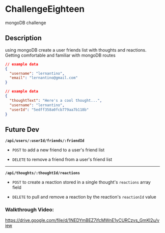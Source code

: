 # ChallengeEighteen
mongoDB challenge

## Description
using mongoDB create a user friends list with thoughts and reactions. Getting comfortable and familiar with mongoDB routes

```json
// example data
{
  "username": "lernantino",
  "email": "lernantino@gmail.com"
}
```

```json
// example data
{
  "thoughtText": "Here's a cool thought...",
  "username": "lernantino",
  "userId": "5edff358a0fcb779aa7b118b"
}
```

## Future Dev

**`/api/users/:userId/friends/:friendId`**

* `POST` to add a new friend to a user's friend list

* `DELETE` to remove a friend from a user's friend list

---

**`/api/thoughts/:thoughtId/reactions`**

* `POST` to create a reaction stored in a single thought's `reactions` array field

* `DELETE` to pull and remove a reaction by the reaction's `reactionId` value


### Walkthrough Video:
https://drive.google.com/file/d/1NEDYmBEZ7ifcMWnE1yCURCzvs_GmKl2u/view